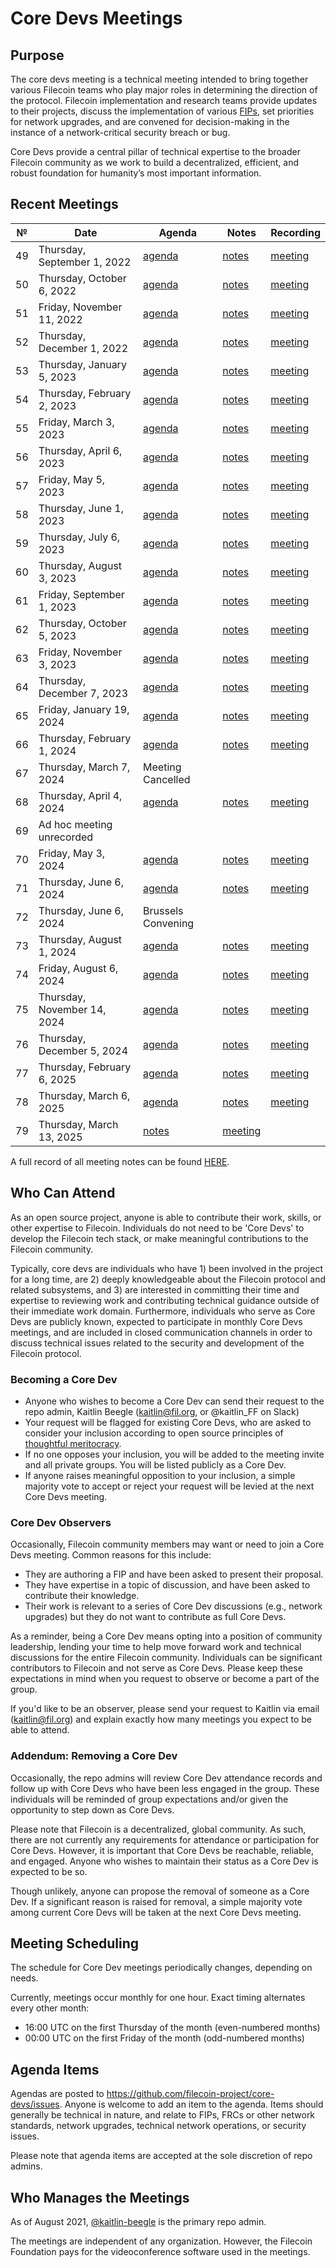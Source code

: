 # Core Devs Meetings

## Purpose
The core devs meeting is a technical meeting intended to bring together various Filecoin teams who play major roles in determining the direction of the protocol. Filecoin implementation and research teams provide updates to their projects, discuss the implementation of various [FIPs](https://github.com/filecoin-project/FIPs), set priorities for network upgrades, and are convened for decision-making in the instance of a network-critical security breach or bug. 

Core Devs provide a central pillar of technical expertise to the broader Filecoin community as we work to build a decentralized, efficient, and robust foundation for humanity’s most important information.

## Recent Meetings

№  | Date                           | Agenda          | Notes         | Recording            
--- | ----------------------------- | -------------- |-------------- | -------------------- 
49  | Thursday, September 1, 2022   | [agenda](https://github.com/filecoin-project/core-devs/issues/110) | [notes](https://github.com/filecoin-project/core-devs/blob/master/Core%20Dev%20Meetings/Meeting%200049.md) | [meeting](https://www.youtube.com/watch?v=Zm1eNpGK6Zw) 
50  | Thursday, October 6, 2022     | [agenda](https://github.com/filecoin-project/core-devs/issues/111) | [notes](https://github.com/filecoin-project/core-devs/blob/master/Core%20Dev%20Meetings/Meeting%200050.md) | [meeting](https://www.youtube.com/watch?v=pvrGxhelIkU) 
51  | Friday, November 11, 2022     | [agenda](https://github.com/filecoin-project/core-devs/issues/120) | [notes](https://github.com/filecoin-project/core-devs/blob/master/Core%20Dev%20Meetings/Meeting%200051.md) | [meeting](https://www.youtube.com/watch?v=NaaJ-pqzMxE) 
52  | Thursday, December 1, 2022    | [agenda](https://github.com/filecoin-project/core-devs/issues/124) | [notes](https://github.com/filecoin-project/core-devs/blob/master/Core%20Dev%20Meetings/Meeting%200052.md) | [meeting](https://youtu.be/v_ljI98Xrl8) 
53  | Thursday, January 5, 2023     | [agenda](https://github.com/filecoin-project/core-devs/issues/124) | [notes](https://github.com/filecoin-project/core-devs/blob/master/Core%20Dev%20Meetings/Meeting%200053.md) | [meeting](https://youtu.be/MRV6f7jwVE0) 
54  | Thursday, February 2, 2023    | [agenda](https://github.com/filecoin-project/core-devs/issues/125) | [notes](https://github.com/filecoin-project/core-devs/blob/master/Core%20Dev%20Meetings/Meeting0054.md) | [meeting](https://youtu.be/5OxUyx_nrJA) 
55  | Friday, March 3, 2023        | [agenda](https://github.com/filecoin-project/core-devs/issues/131) | [notes](https://github.com/filecoin-project/core-devs/blob/master/Core%20Dev%20Meetings/Meeting0055.md) | [meeting](https://youtu.be/6Bz8-jK3K18) 
56  | Thursday, April 6, 2023      | [agenda](https://github.com/filecoin-project/core-devs/issues/134) | [notes](https://github.com/filecoin-project/core-devs/blob/master/Core%20Dev%20Meetings/Meeting%200056.md) | [meeting](https://youtu.be/upUHn21ZIlQ) 
57  | Friday, May 5, 2023          | [agenda](https://github.com/filecoin-project/core-devs/issues/136) | [notes](https://github.com/filecoin-project/core-devs/blob/master/Core%20Dev%20Meetings/Meeting%200057.md) | [meeting](https://youtu.be/Fdm-eq8Ie6w) 
58  | Thursday, June 1, 2023       | [agenda](https://github.com/filecoin-project/core-devs/issues/141) | [notes](https://github.com/filecoin-project/core-devs/blob/master/Core%20Dev%20Meetings/Meeting%200058.md) | [meeting](https://youtu.be/5-MVAhzC2nw) 
59  | Thursday, July 6, 2023       | [agenda](https://github.com/filecoin-project/core-devs/issues/142) | [notes](https://github.com/filecoin-project/core-devs/blob/master/Core%20Dev%20Meetings/Meeting%200059.md) | [meeting](https://youtu.be/qhd0u7z9Fnw) 
60  | Thursday, August 3, 2023     | [agenda](https://github.com/filecoin-project/core-devs/issues/144) | [notes](https://github.com/filecoin-project/core-devs/blob/master/Core%20Dev%20Meetings/Meeting%200060.md) | [meeting](https://youtu.be/77TnY_vmm94) 
61  | Friday, September 1, 2023    | [agenda](https://github.com/filecoin-project/core-devs/issues/146) | [notes](https://github.com/filecoin-project/core-devs/blob/master/Core%20Dev%20Meetings/Meeting%200061.md) | [meeting](https://youtu.be/s5msHsLjlB4) 
62  | Thursday, October 5, 2023    | [agenda](https://github.com/filecoin-project/core-devs/issues/152) | [notes](https://github.com/filecoin-project/core-devs/blob/master/Core%20Dev%20Meetings/Meeting%200062.md) | [meeting](https://youtu.be/YhsXe3hRcww) 
63  | Friday, November 3, 2023     | [agenda](https://github.com/filecoin-project/core-devs/issues/156) | [notes](https://github.com/filecoin-project/core-devs/blob/master/Core%20Dev%20Meetings/Meeting%200063.md) | [meeting](https://youtu.be/K9fa2WI00Mw) 
64  | Thursday, December 7, 2023   | [agenda](https://github.com/filecoin-project/core-devs/issues/159) | [notes](https://github.com/filecoin-project/core-devs/blob/master/Core%20Dev%20Meetings/Meeting%200064.md) | [meeting](https://youtu.be/xY7MaLc5Y-U) 
65  | Friday, January 19, 2024     | [agenda](https://github.com/filecoin-project/core-devs/issues/160) | [notes](https://github.com/filecoin-project/core-devs/blob/master/Core%20Dev%20Meetings/Meeting%200065.md) | [meeting](https://youtu.be/xnxFm5vAFfs) 
66  | Thursday, February 1, 2024   | [agenda](https://github.com/filecoin-project/core-devs/issues/161) | [notes](https://github.com/filecoin-project/core-devs/blob/master/Core%20Dev%20Meetings/Meeting%200066.md) | [meeting](https://youtu.be/LzlRbDnsZtw) 
67  | Thursday, March 7, 2024      | Meeting Cancelled |  |  
68  | Thursday, April 4, 2024      | [agenda](https://github.com/filecoin-project/core-devs/issues/168) | [notes](https://github.com/filecoin-project/core-devs/blob/master/Core%20Dev%20Meetings/Meeting%200068.md) | [meeting](https://youtu.be/cYG0o1sG9L8) 
69  | Ad hoc meeting unrecorded    |  |  |  
70  | Friday, May 3, 2024         | [agenda](https://github.com/filecoin-project/core-devs/issues/171) | [notes](https://github.com/filecoin-project/core-devs/blob/master/Core%20Dev%20Meetings/Meeting%200070.md) | [meeting](https://youtu.be/VHvkIHcGdUM) 
71  | Thursday, June 6, 2024      | [agenda](https://github.com/filecoin-project/core-devs/issues/173) | [notes](https://github.com/filecoin-project/core-devs/blob/master/Core%20Dev%20Meetings/Meeting%200071.md) | [meeting](https://youtu.be/ARW5nUhnRlQ) 
72  | Thursday, June 6, 2024      | Brussels Convening |  |  
73  | Thursday, August 1, 2024    | [agenda](https://github.com/filecoin-project/core-devs/issues/176) | [notes](https://github.com/filecoin-project/core-devs/blob/master/Core%20Dev%20Meetings/Meeting%200073.md) | [meeting](https://youtu.be/ibkfXroadU8) 
74  | Friday, August 6, 2024      | [agenda](https://github.com/filecoin-project/core-devs/issues/178) | [notes](https://github.com/filecoin-project/core-devs/blob/master/Core%20Dev%20Meetings/Meeting%200074.md) | [meeting](https://youtu.be/sneAmyEFAwU) 
75  | Thursday, November 14, 2024 | [agenda](https://github.com/filecoin-project/core-devs/issues/181) | [notes](https://github.com/filecoin-project/core-devs/blob/master/Core%20Dev%20Meetings/Meeting%200075.md) | [meeting](https://www.youtube.com/watch?v=LXFhPbPyU38) 
76  | Thursday, December 5, 2024  | [agenda](https://github.com/filecoin-project/core-devs/issues/186) | [notes](https://github.com/filecoin-project/core-devs/blob/master/Core%20Dev%20Meetings/Meeting%200076.md) | [meeting](https://youtu.be/UDPvCb90C9E) 
77  | Thursday, February 6, 2025  | [agenda](https://github.com/filecoin-project/core-devs/issues/188) | [notes](https://github.com/filecoin-project/core-devs/blob/master/Core%20Dev%20Meetings/Meeting%200077.md) | [meeting](https://youtu.be/RewkL5t_114) 
78  | Thursday, March 6, 2025  | [agenda](https://github.com/filecoin-project/core-devs/issues/190) | [notes](https://github.com/filecoin-project/core-devs/blob/master/Core%20Dev%20Meetings/Meeting%200078.md) | [meeting](https://youtu.be/ClAIBm_iZJw) 
79  | Thursday, March 13, 2025  | [notes](https://github.com/filecoin-project/core-devs/blob/master/Core%20Dev%20Meetings/Meeting%200079.md) | [meeting](https://youtu.be/Vr6QfkFpNRA) 


A full record of all meeting notes can be found [HERE](https://github.com/filecoin-project/core-devs/tree/master/Core%20Dev%20Meetings). 

## Who Can Attend
As an open source project, anyone is able to contribute their work, skills, or other expertise to Filecoin.  Individuals do not need to be 'Core Devs' to develop the Filecoin tech stack, or make meaningful contributions to the Filecoin community. 

Typically, core devs are individuals who have 1) been involved in the project for a long time, are 2) deeply knowledgeable about the Filecoin protocol and related subsystems, and 3) are interested in committing their time and expertise to reviewing work and contributing technical guidance outside of their immediate work domain. Furthermore, individuals who serve as Core Devs are publicly known, expected to participate in monthly Core Devs meetings, and are included in closed communication channels in order to discuss technical issues related to the security and development of the Filecoin protocol. 

### Becoming a Core Dev
* Anyone who wishes to become a Core Dev can send their request to the repo admin, Kaitlin Beegle (kaitlin@fil.org, or @kaitlin_FF on Slack) 
* Your request will be flagged for existing Core Devs, who are asked to consider your inclusion according to open source principles of [thoughtful meritocracy](https://postmeritocracy.org/). 
* If no one opposes your inclusion, you will be added to the meeting invite and all private groups.  You will be listed publicly as a Core Dev. 
* If anyone raises meaningful opposition to your inclusion, a simple majority vote to accept or reject your request will be levied at the next Core Devs meeting.

### Core Dev Observers
Occasionally, Filecoin community members may want or need to join a Core Devs meeting.  Common reasons for this include: 
   * They are authoring a FIP and have been asked to present their proposal. 
   * They have expertise in a topic of discussion, and have been asked to contribute their knowledge. 
   * Their work is relevant to a series of Core Dev discussions (e.g., network upgrades) but they do not want to contribute as full Core Devs. 

As a reminder, being a Core Dev means opting into a position of community leadership, lending your time to help move forward work and technical discussions for the entire Filecoin community.  Individuals can be significant contributors to Filecoin and not serve as Core Devs. Please keep these expectations in mind when you request to observe or become a part of the group. 

If you'd like to be an observer, please send your request to Kaitlin via email (kaitlin@fil.org) and explain exactly how many meetings you expect to be able to attend. 

### Addendum: Removing a Core Dev
Occasionally, the repo admins will review Core Dev attendance records and follow up with Core Devs who have been less engaged in the group.  These individuals will be reminded of group expectations and/or given the opportunity to step down as Core Devs. 

Please note that Filecoin is a decentralized, global community.  As such, there are not currently any requirements for attendance or participation for Core Devs.  However, it is important that Core Devs be reachable, reliable, and engaged.  Anyone who wishes to maintain their status as a Core Dev is expected to be so. 

Though unlikely, anyone can propose the removal of someone as a Core Dev.  If a significant reason is raised for removal, a simple majority vote among current Core Devs will be taken at the next Core Devs meeting. 

## Meeting Scheduling 
The schedule for Core Dev meetings periodically changes, depending on needs. 

Currently, meetings occur monthly for one hour.  Exact timing alternates every other month: 
* 16:00 UTC on the first Thursday of the month (even-numbered months) 
* 00:00 UTC on the first Friday of the month (odd-numbered months) 

## Agenda Items
Agendas are posted to https://github.com/filecoin-project/core-devs/issues. Anyone is welcome to add an item to the agenda.  Items should generally be technical in nature, and relate to FIPs, FRCs or other network standards, network upgrades, technical network operations, or security issues. 

Please note that agenda items are accepted at the sole discretion of repo admins. 

## Who Manages the Meetings
As of August 2021, [@kaitlin-beegle](https://github.com/kaitlin-beegle) is the primary repo admin.  

The meetings are independent of any organization. However, the Filecoin Foundation pays for the videoconference software used in the meetings. 

